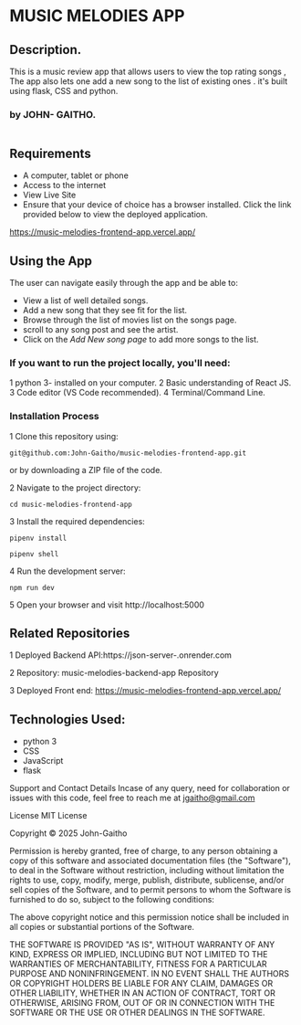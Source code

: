 # MUSIC MELODIES APP
## Description.
This is a music review app that allows users to view the top rating songs , The app also lets one add a new song to the list of existing ones . it's built using flask, CSS and python.

### by JOHN- GAITHO.
 
<img src="">

## Requirements

 - A computer, tablet or phone
 - Access to the internet
 - View Live Site
 - Ensure that your device of choice has a browser installed. Click the link provided below to view the deployed application.

https://music-melodies-frontend-app.vercel.app/

## Using the App
 The user can navigate easily through the app and be able to:

 - View a list of well detailed songs.
 - Add a new song that they see fit for the list. 
 - Browse through the list of movies list on the songs page.
 - scroll to any song post and see the artist.
 - Click on the *Add New song page* to add more songs to the list.

### If you want to run the project locally, you'll need:

1 python 3- installed on your computer.
2 Basic understanding of React JS.
3 Code editor (VS Code recommended).
4 Terminal/Command Line.

### Installation Process
 1 Clone this repository using:
```
git@github.com:John-Gaitho/music-melodies-frontend-app.git
```
or by downloading a ZIP file of the code.

2 Navigate to the project directory:
```
cd music-melodies-frontend-app

```

3 Install the required dependencies:

```
pipenv install

pipenv shell 

```

4 Run the development server:
```
npm run dev 

```


5 Open your browser and visit http://localhost:5000


## Related Repositories
1 Deployed Backend API:https://json-server-.onrender.com

2 Repository: music-melodies-backend-app Repository

3 Deployed Front end: https://music-melodies-frontend-app.vercel.app/


## Technologies Used:
   * python 3
   * CSS
   * JavaScript
   * flask

Support and Contact Details
Incase of any query, need for collaboration or issues with this code, feel free to reach me at jgaitho@gmail.com

License
MIT License

Copyright © 2025 John-Gaitho

Permission is hereby granted, free of charge, to any person obtaining a copy of this software and associated documentation files (the "Software"), to deal in the Software without restriction, including without limitation the rights to use, copy, modify, merge, publish, distribute, sublicense, and/or sell copies of the Software, and to permit persons to whom the Software is furnished to do so, subject to the following conditions:

The above copyright notice and this permission notice shall be included in all copies or substantial portions of the Software.

THE SOFTWARE IS PROVIDED "AS IS", WITHOUT WARRANTY OF ANY KIND, EXPRESS OR IMPLIED, INCLUDING BUT NOT LIMITED TO THE WARRANTIES OF MERCHANTABILITY, FITNESS FOR A PARTICULAR PURPOSE AND NONINFRINGEMENT. IN NO EVENT SHALL THE AUTHORS OR COPYRIGHT HOLDERS BE LIABLE FOR ANY CLAIM, DAMAGES OR OTHER LIABILITY, WHETHER IN AN ACTION OF CONTRACT, TORT OR OTHERWISE, ARISING FROM, OUT OF OR IN CONNECTION WITH THE SOFTWARE OR THE USE OR OTHER DEALINGS IN THE SOFTWARE.
